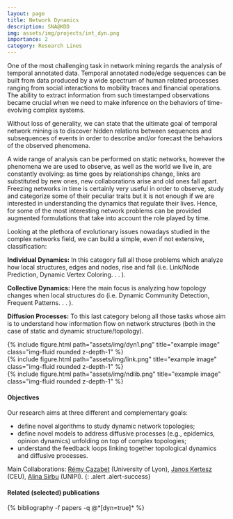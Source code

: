 ```yaml
---
layout: page
title: Network Dynamics
description: SNA@KDD
img: assets/img/projects/int_dyn.png
importance: 2
category: Research Lines
---
```


One of the most challenging task in network mining regards the analysis of temporal annotated data. 
Temporal annotated node/edge sequences can be built from data produced by a wide spectrum of human related processes ranging from social interactions to mobility traces and financial operations. 
The ability to extract information from such timestamped observations became crucial when we need to make inference on the behaviors of time-evolving complex systems. 

Without loss of generality, we can state that the ultimate goal of temporal network mining is to discover hidden relations between sequences and subsequences of events in order to describe and/or forecast the behaviors of the observed phenomena.

A wide range of analysis can be performed on static networks, however the phenomena we are used to observe, as well as the world we live in, are constantly evolving: as time goes by relationships change, links are substituted by new ones, new collaborations arise and old ones fall apart.
Freezing networks in time is certainly very useful in order to observe, study and categorize some of their peculiar traits but it is not enough if we are interested in understanding the dynamics that regulate their lives. 
Hence, for some of the most interesting network problems can be provided augmented formulations that take into account the role played by time.

Looking at the plethora of evolutionary issues nowadays studied in the complex networks field, we can build a simple, even if not extensive, classification:

**Individual Dynamics:**
In this category fall all those problems which analyze how local structures, edges and nodes, rise and fall (i.e. Link/Node Prediction, Dynamic Vertex Coloring. . . ).

**Collective Dynamics:**
Here the main focus is analyzing how topology changes when local structures do (i.e. Dynamic Community Detection, Frequent Patterns. . . ).

**Diffusion Processes:**
To this last category belong all those tasks whose aim is to understand how information flow on network structures (both in the case of static and dynamic structure/topology).


<div class="row">
    <div class="col-sm mt-3 mt-md-0">
        {% include figure.html path="assets/img/dyn1.png" title="example image" class="img-fluid rounded z-depth-1" %}
    </div>
    <div class="col-sm mt-3 mt-md-0">
        {% include figure.html path="assets/img/link.png" title="example image" class="img-fluid rounded z-depth-1" %}
    </div>
    <div class="col-sm mt-3 mt-md-0">
        {% include figure.html path="assets/img/ndlib.png" title="example image" class="img-fluid rounded z-depth-1" %}
    </div>
</div>

#### Objectives

Our research aims at three different and complementary goals:
- define novel algorithms to study dynamic network topologies;
- define novel models to address diffusive processes (e.g., epidemics, opinion dynamics) unfolding on top of complex topologies;
- understand the feedback loops linking together topological dynamics and diffusive processes. 

Main Collaborations: [Rémy Cazabet](https://scholar.google.it/citations?user=ZPeN_HAAAAAJ&hl=it) (University of Lyon), [Janos Kertesz](https://scholar.google.it/citations?hl=it&user=KVaEpnkAAAAJ) (CEU), [Alina Sirbu](https://scholar.google.it/citations?hl=it&user=o-G11bQAAAAJ) (UNIPI).
{: .alert .alert-success}


<div class="publications">
  <h4>Related (selected) publications</h4>
  {% bibliography -f papers -q @*[dyn=true]* %}
</div>
